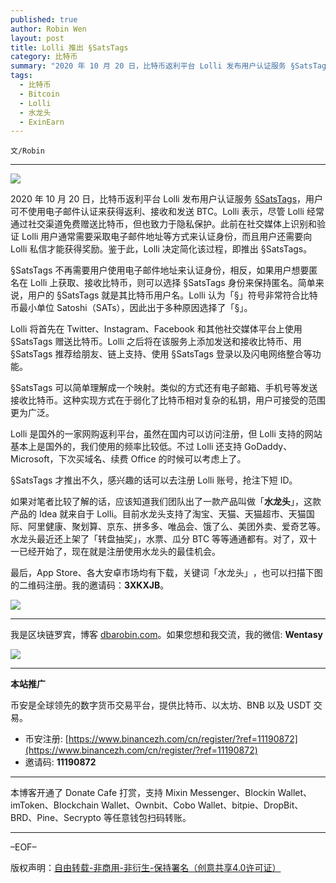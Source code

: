 ```yaml
---
published: true
author: Robin Wen
layout: post
title: Lolli 推出 §SatsTags
category: 比特币
summary: "2020 年 10 月 20 日，比特币返利平台 Lolli 发布用户认证服务 §SatsTags，用户可不使用电子邮件认证来获得返利、接收和发送 BTC。Lolli 表示，尽管 Lolli 经常通过社交渠道免费赠送比特币，但也致力于隐私保护。此前在社交媒体上识别和验证 Lolli 用户通常需要采取电子邮件地址等方式来认证身份，而且用户还需要向 Lolli 私信才能获得奖励。鉴于此，Lolli 决定简化该过程，即推出 §SatsTags。§SatsTags 才推出不久，感兴趣的话可以去注册 Lolli 账号，抢注下短 ID。对了，双十一已经开始了，现在就是注册使用水龙头的最佳机会。"
tags:
  - 比特币
  - Bitcoin
  - Lolli
  - 水龙头
  - ExinEarn
---
```


`文/Robin`

***

![](https://cdn.dbarobin.com/v2lrvn1.png)

2020 年 10 月 20 日，比特币返利平台 Lolli 发布用户认证服务 [§SatsTags](https://blog.lolli.com/introducing-lolli-satstags/)，用户可不使用电子邮件认证来获得返利、接收和发送 BTC。Lolli 表示，尽管 Lolli 经常通过社交渠道免费赠送比特币，但也致力于隐私保护。此前在社交媒体上识别和验证 Lolli 用户通常需要采取电子邮件地址等方式来认证身份，而且用户还需要向 Lolli 私信才能获得奖励。鉴于此，Lolli 决定简化该过程，即推出 §SatsTags。

§SatsTags 不再需要用户使用电子邮件地址来认证身份，相反，如果用户想要匿名在 Lolli 上获取、接收比特币，则可以选择 §SatsTags 身份来保持匿名。简单来说，用户的 §SatsTags 就是其比特币用户名。Lolli 认为「§」符号非常符合比特币最小单位 Satoshi（SATs），因此出于多种原因选择了「§」。

Lolli 将首先在 Twitter、Instagram、Facebook 和其他社交媒体平台上使用 §SatsTags 赠送比特币。Lolli 之后将在该服务上添加发送和接收比特币、用 §SatsTags 推荐给朋友、链上支持、使用 §SatsTags 登录以及闪电网络整合等功能。

§SatsTags 可以简单理解成一个映射。类似的方式还有电子邮箱、手机号等发送接收比特币。这种实现方式在于弱化了比特币相对复杂的私钥，用户可接受的范围更为广泛。

Lolli 是国外的一家网购返利平台，虽然在国内可以访问注册，但 Lolli 支持的网站基本上是国外的，我们使用的频率比较低。不过 Lolli 还支持 GoDaddy、Microsoft，下次买域名、续费 Office 的时候可以考虑上了。

§SatsTags 才推出不久，感兴趣的话可以去注册 Lolli 账号，抢注下短 ID。

如果对笔者比较了解的话，应该知道我们团队出了一款产品叫做「**水龙头**」，这款产品的 Idea 就来自于 Lolli。目前水龙头支持了淘宝、天猫、天猫超市、天猫国际、阿里健康、聚划算、京东、拼多多、唯品会、饿了么、美团外卖、爱奇艺等。水龙头最近还上架了「转盘抽奖」，水票、瓜分 BTC 等等通通都有。对了，双十一已经开始了，现在就是注册使用水龙头的最佳机会。

最后，App Store、各大安卓市场均有下载，关键词「水龙头」​，也可以扫描​下图的二维码注册。​我的邀请码：**3XKXJB**。​

![](https://cdn.dbarobin.com/kwdjijt.png)

***

我是区块链罗宾，博客 [dbarobin.com](https://dbarobin.com/)。如果您想和我交流，我的微信: **Wentasy**

![](https://cdn.dbarobin.com/v4yywe2.png)

***

**本站推广**

币安是全球领先的数字货币交易平台，提供比特币、以太坊、BNB 以及 USDT 交易。

* 币安注册: [https://www.binancezh.com/cn/register/?ref=11190872](https://www.binancezh.com/cn/register/?ref=11190872)
* 邀请码: **11190872**

***

本博客开通了 Donate Cafe 打赏，支持 Mixin Messenger、Blockin Wallet、imToken、Blockchain Wallet、Ownbit、Cobo Wallet、bitpie、DropBit、BRD、Pine、Secrypto 等任意钱包扫码转账。

<center>
    <div class="--donate-button"
         data-button-id="f8b9df0d-af9a-460d-8258-d3f435445075"
    ></div>
</center>

***

–EOF–

版权声明：[自由转载-非商用-非衍生-保持署名（创意共享4.0许可证）](http://creativecommons.org/licenses/by-nc-nd/4.0/deed.zh)